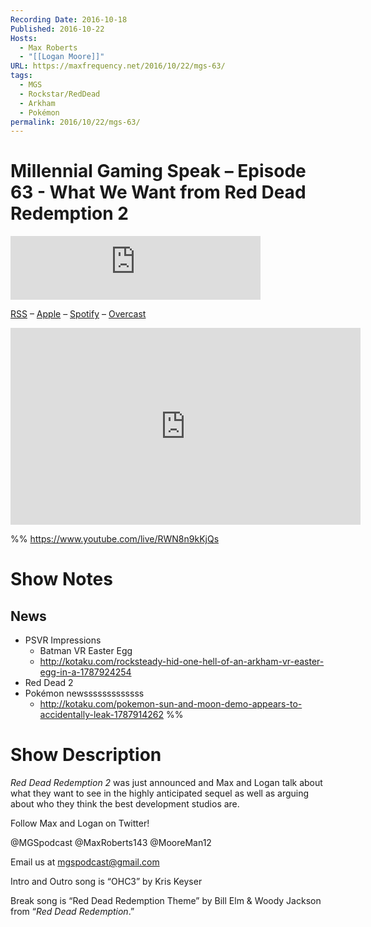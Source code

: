 ```yaml
---
Recording Date: 2016-10-18
Published: 2016-10-22
Hosts:
  - Max Roberts
  - "[[Logan Moore]]"
URL: https://maxfrequency.net/2016/10/22/mgs-63/
tags:
  - MGS
  - Rockstar/RedDead
  - Arkham
  - Pokémon
permalink: 2016/10/22/mgs-63/
---
```

# Millennial Gaming Speak – Episode 63 - What We Want from Red Dead Redemption 2

<iframe src="https://podcasters.spotify.com/pod/show/millennialgamingspeak/embed/episodes/Episode-63-What-We-Want-From-Red-Dead-Redemption-2-e1adhss/a-a6ts45a" height="102px" width="400px" frameborder="0" scrolling="no"></iframe>

[RSS](https://anchor.fm/s/74aa3858/podcast/rss) – [Apple](https://podcasts.apple.com/us/podcast/episode-3-gdc-wrap-up/id1000915981?i=1000542222515) – [Spotify](https://open.spotify.com/episode/7wePXT4Bt22LWifVLx3n8y) – [Overcast](https://overcast.fm/+EtIgeWxEU)

<div class=iframe-container>
<iframe width="560" height="315" src="https://www.youtube-nocookie.com/embed/RWN8n9kKjQs?si=3EZY85aO75VUjujL" title="YouTube video player" frameborder="0" allow="accelerometer; autoplay; clipboard-write; encrypted-media; gyroscope; picture-in-picture; web-share" allowfullscreen></iframe>
</div>

%%
https://www.youtube.com/live/RWN8n9kKjQs

# Show Notes

## News 

- PSVR Impressions
	- Batman VR Easter Egg
	- http://kotaku.com/rocksteady-hid-one-hell-of-an-arkham-vr-easter-egg-in-a-1787924254 
- Red Dead 2
- Pokémon newsssssssssssss
	- http://kotaku.com/pokemon-sun-and-moon-demo-appears-to-accidentally-leak-1787914262 %%

# Show Description

*Red Dead Redemption 2* was just announced and Max and Logan talk about what they want to see in the highly anticipated sequel as well as arguing about who they think the best development studios are.

Follow Max and Logan on Twitter!

@MGSpodcast
@MaxRoberts143
@MooreMan12

Email us at mgspodcast@gmail.com

Intro and Outro song is “OHC3” by Kris Keyser

Break song is “Red Dead Redemption Theme” by Bill Elm & Woody Jackson from “*Red Dead Redemption*.”